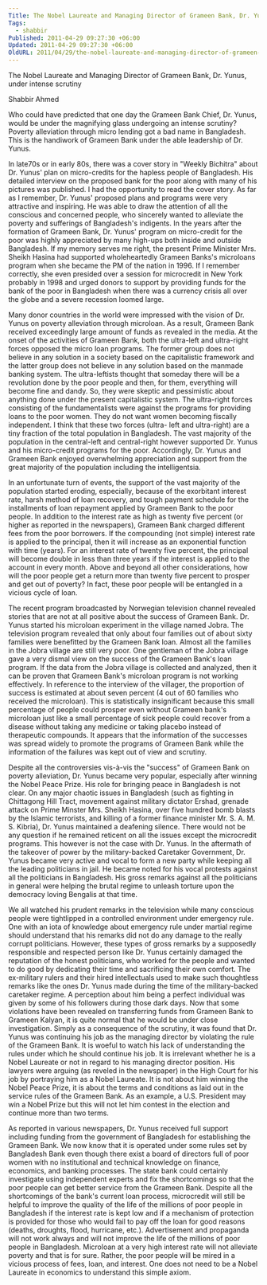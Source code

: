 ```yaml
---
Title: The Nobel Laureate and Managing Director of Grameen Bank, Dr. Yunus, under intense scrutiny
Tags:
  - shabbir
Published: 2011-04-29 09:27:30 +06:00
Updated: 2011-04-29 09:27:30 +06:00
OldURL: 2011/04/29/the-nobel-laureate-and-managing-director-of-grameen-bank-dr-yunus-under-intense-scrutiny/
---
```


The Nobel Laureate and Managing Director of Grameen Bank, Dr. Yunus, under intense scrutiny 

Shabbir Ahmed  

Who could have predicted that one day the Grameen Bank Chief, Dr. Yunus, would be under the magnifying glass undergoing an intense scrutiny? Poverty alleviation through micro lending got a bad name in Bangladesh.  This is the handiwork of Grameen Bank under the able leadership of Dr. Yunus.

 In late70s or in early 80s, there was a cover story in "Weekly Bichitra" about Dr. Yunus' plan on micro-credits for the hapless people of Bangladesh.  His detailed interview on the proposed bank for the poor along with many of his pictures was published.  I had the opportunity to read the cover story.  As far as I remember, Dr. Yunus' proposed plans and programs were very attractive and inspiring.  He was able to draw the attention of all the conscious and concerned people, who sincerely wanted to alleviate the poverty and sufferings of Bangladesh's indigents.  In the years after the formation of Grameen Bank, Dr. Yunus' program on micro-credit for the poor was highly appreciated by many high-ups both inside and outside Bangladesh.  If my memory serves me right, the present Prime Minister Mrs. Sheikh Hasina had supported wholeheartedly Grameen Banks's microloans program when she became the PM of the nation in 1996.  If I remember correctly, she even presided over a session for microcredit in New York probably in 1998 and urged donors to support by providing funds for the bank of the poor in Bangladesh when there was a currency crisis all over the globe and a severe recession loomed large. 

Many donor countries in the world were impressed with the vision of Dr. Yunus on poverty alleviation through microloan.  As a result, Grameen Bank received exceedingly large amount of funds as revealed in the media.  At the onset of the activities of Grameen Bank, both the ultra-left and ultra-right forces opposed the micro loan programs.  The former group does not believe in any solution in a society based on the capitalistic framework and the latter group does not believe in any solution based on the manmade banking system. The ultra-leftists thought that someday there will be a revolution done by the poor people and then, for them, everything will become fine and dandy.  So, they were skeptic and pessimistic about anything done under the present capitalistic system. The ultra-right forces consisting of the fundamentalists were against the programs for providing loans to the poor women.  They do not want women becoming fiscally independent.  I think that these two forces (ultra- left and ultra-right) are a tiny fraction of the total population in Bangladesh.  The vast majority of the population in the central-left and central-right however supported Dr. Yunus and his micro-credit programs for the poor. Accordingly, Dr. Yunus and Grameen Bank enjoyed overwhelming appreciation and support from the great majority of the population including the intelligentsia. 

In an unfortunate turn of events, the support of the vast majority of the population started eroding, especially, because of the exorbitant interest rate, harsh method of loan recovery, and tough payment schedule for the installments of loan repayment applied by Grameen Bank to the poor people.  In addition to the interest rate as high as twenty five percent (or higher as reported in the newspapers), Grameen Bank charged different fees from the poor borrowers.  If the compounding (not simple) interest rate is applied to the principal, then it will increase as an exponential function with time (years). For an interest rate of twenty five percent, the principal will become double in less than three years if the interest is applied to the account in every month.  Above and beyond all other considerations, how will the poor people get a return more than twenty five percent to prosper and get out of poverty?  In fact, these poor people will be entangled in a vicious cycle of loan. 

The recent program broadcasted by Norwegian television channel revealed stories that are not at all positive about the success of Grameen Bank. Dr. Yunus started his microloan experiment in the village named Jobra.  The television program revealed that only about four families out of about sixty families were benefitted by the Grameen Bank loan.  Almost all the families in the Jobra village are still very poor.  One gentleman of the Jobra village gave a very dismal view on the success of the Grameen Bank's loan program. If the data from the Jobra village is collected and analyzed, then it can be proven that Grameen Bank's microloan program is not working effectively. In reference to the interview of the villager, the proportion of success is estimated at about seven percent (4 out of 60 families who received the microloan). This is statistically insignificant because this small percentage of people could prosper even without Grameen bank's microloan just like a small percentage of sick people could recover from a disease without taking any medicine or taking placebo instead of therapeutic compounds.  It appears that the information of the successes was spread widely to promote the programs of Grameen Bank while the information of the failures was kept out of view and scrutiny.

Despite all the controversies vis-à-vis the "success" of Grameen Bank on poverty alleviation, Dr. Yunus became very popular, especially after winning the Nobel Peace Prize.  His role for bringing peace in Bangladesh is not clear. On any major chaotic issues in Bangladesh (such as fighting in Chittagong Hill Tract, movement against military dictator Ershad, grenade attack on Prime Minster Mrs. Sheikh Hasina, over five hundred bomb blasts by the Islamic terrorists, and killing of a former finance minister Mr. S. A. M. S. Kibria), Dr. Yunus maintained a deafening silence. There would not be any question if he remained reticent on all the issues except the microcredit programs. This however is not the case with Dr. Yunus. In the aftermath of the takeover of power by the military-backed Caretaker Government, Dr. Yunus became very active and vocal to form a new party while keeping all the leading politicians in jail. He became noted for his vocal protests against all the politicians in Bangladesh. His gross remarks against all the politicians in general were helping the brutal regime to unleash torture upon the democracy loving Bengalis at that time. 

We all watched his prudent remarks in the television while many conscious people were tightlipped in a controlled environment under emergency rule.  One with an iota of knowledge about emergency rule under martial regime should understand that his remarks did not do any damage to the really corrupt politicians. However, these types of gross remarks by a supposedly responsible and respected person like Dr. Yunus certainly damaged the reputation of the honest politicians, who worked for the people and wanted to do good by dedicating their time and sacrificing their own comfort. The ex-military rulers and their hired intellectuals used to make such thoughtless remarks like the ones Dr. Yunus made during the time of the military-backed caretaker regime.  A perception about him being a perfect individual was given by some of his followers during those dark days. Now that some violations have been revealed on transferring funds from Grameen Bank to Grameen Kalyan, it is quite normal that he would be under close investigation. Simply as a consequence of the scrutiny, it was found that Dr. Yunus was continuing his job as the managing director by violating the rule of the Grameen Bank.  It is woeful to watch his lack of understanding the rules under which he should continue his job. It is irrelevant whether he is a Nobel Laureate or not in regard to his managing director position. His lawyers were arguing (as reveled in the newspaper) in the High Court for his job by portraying him as a Nobel Laureate. It is not about him winning the Nobel Peace Prize, it is about the terms and conditions as laid out in the service rules of the Grameen Bank. As an example, a U.S. President may win a Nobel Prize but this will not let him contest in the election and continue more than two terms.  

As reported in various newspapers, Dr. Yunus received full support including funding from the government of Bangladesh for establishing the Grameen Bank. We now know that it is operated under some rules set by Bangladesh Bank even though there exist a board of directors full of poor women with no institutional and technical knowledge on finance, economics, and banking processes. The state bank could certainly investigate using independent experts and fix the shortcomings so that the poor people can get better service from the Grameen Bank.  Despite all the shortcomings of the bank's current loan process, microcredit will still be helpful to improve the quality of the life of the millions of poor people in Bangladesh if the interest rate is kept low and if a mechanism of protection is provided for those who would fail to pay off the loan for good reasons (deaths, droughts, flood, hurricane, etc.).  Advertisement and propaganda will not work always and will not improve the life of the millions of poor people in Bangladesh.  Microloan at a very high interest rate will not alleviate poverty and that is for sure. Rather, the poor people will be mired in a vicious process of fees, loan, and interest.  One does not need to be a Nobel Laureate in economics to understand this simple axiom.                               

